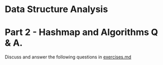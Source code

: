 # Data Structure Analysis

# Part 2 - Hashmap and Algorithms Q & A.

Discuss and answer the following questions in [exercises.md](./exercises.md)
